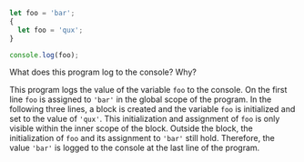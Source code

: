 ```js
let foo = 'bar';
{
  let foo = 'qux';
}

console.log(foo);
```

What does this program log to the console? Why?

This program logs the value of the variable `foo` to the console.  On the first line `foo` is assigned to `'bar'` in the global scope of the program.  In the following three lines, a block is created and the variable `foo`  is initialized and  set to the value of `'qux'`.  This initialization and assignment of `foo` is only visible within the inner scope of the block.  Outside the block, the initialization of `foo` and its assignment to `'bar'` still hold.  Therefore, the value `'bar'` is logged to the console at the last line of the program.